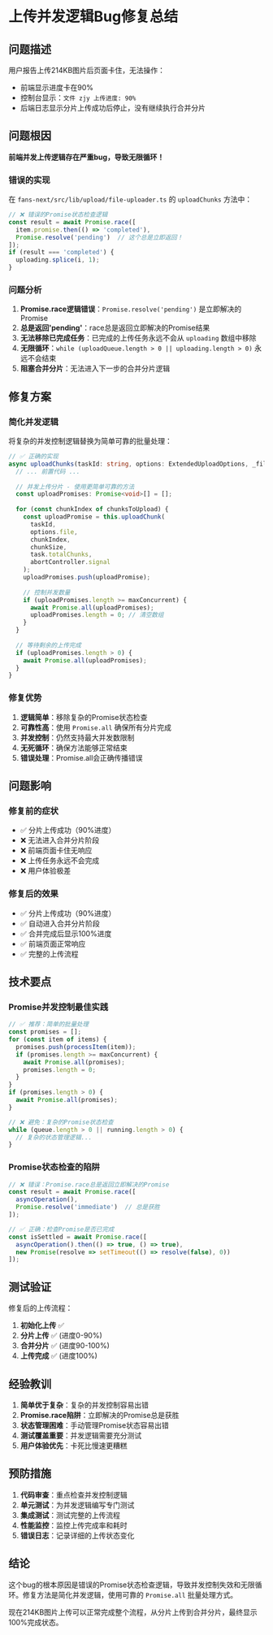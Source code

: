 # 上传并发逻辑Bug修复总结

## 问题描述

用户报告上传214KB图片后页面卡住，无法操作：

- 前端显示进度卡在90%
- 控制台显示：`文件 zjy 上传进度: 90%`
- 后端日志显示分片上传成功后停止，没有继续执行合并分片

## 问题根因

**前端并发上传逻辑存在严重bug，导致无限循环！**

### 错误的实现

在 `fans-next/src/lib/upload/file-uploader.ts` 的 `uploadChunks` 方法中：

```typescript
// ❌ 错误的Promise状态检查逻辑
const result = await Promise.race([
  item.promise.then(() => 'completed'),
  Promise.resolve('pending')  // 这个总是立即返回！
]);
if (result === 'completed') {
  uploading.splice(i, 1);
}
```

### 问题分析

1. **Promise.race逻辑错误**：`Promise.resolve('pending')` 是立即解决的Promise
2. **总是返回'pending'**：race总是返回立即解决的Promise结果
3. **无法移除已完成任务**：已完成的上传任务永远不会从 `uploading` 数组中移除
4. **无限循环**：`while (uploadQueue.length > 0 || uploading.length > 0)` 永远不会结束
5. **阻塞合并分片**：无法进入下一步的合并分片逻辑

## 修复方案

### 简化并发逻辑

将复杂的并发控制逻辑替换为简单可靠的批量处理：

```typescript
// ✅ 正确的实现
async uploadChunks(taskId: string, options: ExtendedUploadOptions, _fileMd5: string) {
  // ... 前置代码 ...
  
  // 并发上传分片 - 使用更简单可靠的方法
  const uploadPromises: Promise<void>[] = [];
  
  for (const chunkIndex of chunksToUpload) {
    const uploadPromise = this.uploadChunk(
      taskId,
      options.file,
      chunkIndex,
      chunkSize,
      task.totalChunks,
      abortController.signal
    );
    uploadPromises.push(uploadPromise);
  
    // 控制并发数量
    if (uploadPromises.length >= maxConcurrent) {
      await Promise.all(uploadPromises);
      uploadPromises.length = 0; // 清空数组
    }
  }
  
  // 等待剩余的上传完成
  if (uploadPromises.length > 0) {
    await Promise.all(uploadPromises);
  }
}
```

### 修复优势

1. **逻辑简单**：移除复杂的Promise状态检查
2. **可靠性高**：使用 `Promise.all` 确保所有分片完成
3. **并发控制**：仍然支持最大并发数限制
4. **无死循环**：确保方法能够正常结束
5. **错误处理**：Promise.all会正确传播错误

## 问题影响

### 修复前的症状

- ✅ 分片上传成功（90%进度）
- ❌ 无法进入合并分片阶段
- ❌ 前端页面卡住无响应
- ❌ 上传任务永远不会完成
- ❌ 用户体验极差

### 修复后的效果

- ✅ 分片上传成功（90%进度）
- ✅ 自动进入合并分片阶段
- ✅ 合并完成后显示100%进度
- ✅ 前端页面正常响应
- ✅ 完整的上传流程

## 技术要点

### Promise并发控制最佳实践

```typescript
// ✅ 推荐：简单的批量处理
const promises = [];
for (const item of items) {
  promises.push(processItem(item));
  if (promises.length >= maxConcurrent) {
    await Promise.all(promises);
    promises.length = 0;
  }
}
if (promises.length > 0) {
  await Promise.all(promises);
}

// ❌ 避免：复杂的Promise状态检查
while (queue.length > 0 || running.length > 0) {
  // 复杂的状态管理逻辑...
}
```

### Promise状态检查的陷阱

```typescript
// ❌ 错误：Promise.race总是返回立即解决的Promise
const result = await Promise.race([
  asyncOperation(),
  Promise.resolve('immediate')  // 总是获胜
]);

// ✅ 正确：检查Promise是否已完成
const isSettled = await Promise.race([
  asyncOperation().then(() => true, () => true),
  new Promise(resolve => setTimeout(() => resolve(false), 0))
]);
```

## 测试验证

修复后的上传流程：

1. **初始化上传** ✅
2. **分片上传** ✅ (进度0-90%)
3. **合并分片** ✅ (进度90-100%)
4. **上传完成** ✅ (进度100%)

## 经验教训

1. **简单优于复杂**：复杂的并发控制容易出错
2. **Promise.race陷阱**：立即解决的Promise总是获胜
3. **状态管理困难**：手动管理Promise状态容易出错
4. **测试覆盖重要**：并发逻辑需要充分测试
5. **用户体验优先**：卡死比慢速更糟糕

## 预防措施

1. **代码审查**：重点检查并发控制逻辑
2. **单元测试**：为并发逻辑编写专门测试
3. **集成测试**：测试完整的上传流程
4. **性能监控**：监控上传完成率和耗时
5. **错误日志**：记录详细的上传状态变化

## 结论

这个bug的根本原因是错误的Promise状态检查逻辑，导致并发控制失效和无限循环。修复方法是简化并发逻辑，使用可靠的 `Promise.all` 批量处理方式。

现在214KB图片上传可以正常完成整个流程，从分片上传到合并分片，最终显示100%完成状态。
